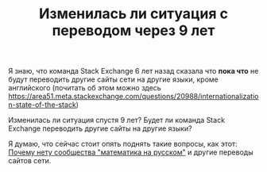﻿---
title: "Изменилась ли ситуация с переводом через 9 лет"
se.owner.user_id: 598883
se.owner.display_name: "Matvj"
se.owner.link: "https://ru.meta.stackoverflow.com/users/598883/matvj"
se.link: "https://ru.meta.stackoverflow.com/questions/14329/%d0%98%d0%b7%d0%bc%d0%b5%d0%bd%d0%b8%d0%bb%d0%b0%d1%81%d1%8c-%d0%bb%d0%b8-%d1%81%d0%b8%d1%82%d1%83%d0%b0%d1%86%d0%b8%d1%8f-%d1%81-%d0%bf%d0%b5%d1%80%d0%b5%d0%b2%d0%be%d0%b4%d0%be%d0%bc-%d1%87%d0%b5%d1%80%d0%b5%d0%b7-9-%d0%bb%d0%b5%d1%82"
se.question_id: 14329
se.post_type: question
---
<p>Я знаю, что команда Stack Exchange 6 лет назад сказала что <strong>пока что</strong> не будут переводить другие сайты сети на другие языки, кроме английского (почитать об этом можно здесь
<a href="https://area51.meta.stackexchange.com/questions/20988/internationalization-state-of-the-stack">https://area51.meta.stackexchange.com/questions/20988/internationalization-state-of-the-stack</a>)</p>
<p>Изменилась ли ситуация спустя 9 лет? Будет ли команда Stack Exchange переводить другие сайты на другие языки?</p>
<p>Я думаю, что сейчас стоит опять поднять такие вопросы, как этот:
<a href="https://ru.meta.stackoverflow.com/questions/7423">Почему нету сообщества &quot;математика на русском&quot;</a> и другие переводы сайтов сети.</p>
